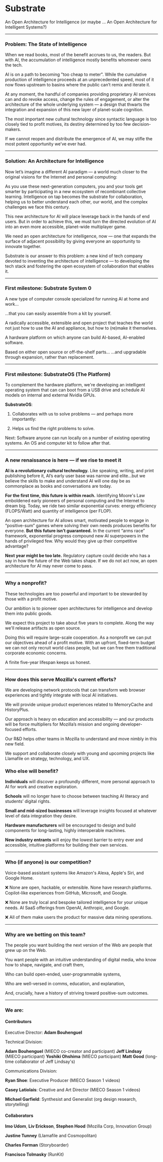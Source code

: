 # Substrate

An Open Architecture for Intelligence
(or maybe ... An Open Architecture for Intelligent Systems?)

---

### Problem: The State of Intelligence

When we read books, most of the benefit accrues to us, the readers.
But with AI, the accumulation of intelligence mostly benefits whomever owns the tech. 

AI is on a path to becoming "too cheap to meter". While the cumulative production of intelligence proceeds at an unprecedented speed, most of it now flows upstream to basins where the public can’t remix and iterate it.

At any moment, the handful of companies providing proprietary AI services can and do revoke access, change the rules of engagement, or alter the architecture of the whole underlying system — a design that thwarts the integration and expansion of this new layer of planet-scale cognition.

The most important new cultural technology since syntactic language is too closely tied to profit motives, its destiny determined by too few decision-makers.

If we cannot reopen and distribute the emergence of AI, we may stifle the most potent opportunity we’ve ever had.

---

### Solution: An Architecture for Intelligence

Now let’s imagine a different AI paradigm — a world much closer to the original visions for the Internet and personal computing:

As you use these next-generation computers, you and your tools get smarter by participating in a new ecosystem of recombinant collective learning. Intelligence on tap becomes the substrate for collaboration, helping us to better understand each other, our world, and the complex challenges we face this century. 

This new architecture for AI will place leverage back in the hands of end users. But in order to achieve this, we must turn the directed evolution of AI into an even more accessible, planet-wide multiplayer game.

We need an open architecture for intelligence, now — one that expands the surface of adjacent possibility by giving everyone an opportunity to innovate together.

Substrate is our answer to this problem: a new kind of tech company devoted to inventing the architecture of intelligence — to developing the tech stack and fostering the open ecosystem of collaboration that enables it.

---

### First milestone: Substrate System 0

A new type of computer console specialized for running AI at home and work…

…that you can easily assemble from a kit by yourself.

A radically accessible, extensible and open project that teaches the world not just how to use the AI and appliance, but how to (re)make it themselves.

A hardware platform on which anyone can build AI-based, AI-enabled software. 

Based on either open source or off-the-shelf parts…
…and upgradable through expansion, rather than replacement.

---

### First milestone: SubstrateOS (The Platform)

To complement the hardware platform, we're developing an intelligent operating system that can can boot from a USB drive and schedule AI models on internal and external Nvidia GPUs.

**SubstrateOS**:

1) Collaborates with us to solve problems — and perhaps more importantly:

2) Helps us find the right problems to solve.

Next: Software anyone can run locally on a number of existing operating systems. An OS and computer kit to follow after that.

---

### A new renaissance is here — if we rise to meet it

**AI is a revolutionary cultural technology.** Like speaking, writing, and print publishing before it, AI’s early user base was narrow and elite…but we believe the skills to make and understand AI will one day be as commonplace as books and conversations are today. 

**For the first time, this future is within reach.** Identifying Moore's Law emboldened early pioneers of personal computing and the Internet to dream big. Today, we ride two similar exponential curves: energy efficiency (FLOPS/Watt) and quantity of intelligence (per FLOP).

An open architecture for AI allows smart, motivated people to engage in “positive-sum” games where solving their own needs produces benefits for everyone. **But this future isn’t guaranteed.** In the current “arms race” framework, exponential progress compound new AI superpowers in the hands of privileged few. Why would they give up their competitive advantage?

**Next year might be too late.** Regulatory capture could decide who has a say in how the future of the Web takes shape. If we do not act now, an open architecture for AI may never come to pass.

---

### Why a nonprofit?

These technologies are too powerful and important to be stewarded by those with a profit motive. 

Our ambition is to pioneer open architectures for intelligence and develop them into public goods.

We expect this project to take about five years to complete. Along the way we'll release artifacts as open source.

Doing this will require large-scale cooperation. As a nonprofit we can put our objectives ahead of a profit motive. With an upfront, fixed-term budget we can not only recruit world class people, but we can free them traditional corporate economic concerns.

A finite five-year lifespan keeps us honest.

---

### How does this serve Mozilla's current efforts?

We are developing network protocols that can transform web browser experiences and tightly integrate with local AI initiatives.

We will provide unique product experiences related to MemoryCache and HistoryPlus.

Our approach is heavy on education and accessibility — and our products will be force multipliers for Mozilla’s mission and ongoing developer-focused efforts.

Our R&D helps other teams in Mozilla to understand and move nimbly in this new field.

We support and collaborate closely with young and upcoming projects like Llamafile on strategy, technology, and UX.

### Who else will benefit?

**Individuals** will discover a profoundly different, more personal approach to AI for work and creative exploration.

**Schools** will no longer have to choose between teaching AI literacy and students’ digital rights.

**Small and mid-sized businesses** will leverage insights focused at whatever level of data integration they desire.

**Hardware manufacturers** will be encouraged to design and build components for long-lasting, highly interoperable machines.

**New industry entrants** will enjoy the lowest barrier to entry ever and accessible, intuitive platforms for building their own services.

---

### Who (if anyone) is our competition?

Voice-based assistant systems like Amazon's Alexa, Apple's Siri, and Google Home.

❌ None are open, hackable, or extensible. None have research platforms.
Copilot-like experiences from GitHub, Microsoft, and Google.

❌  None are truly local and bespoke tailored intelligence for your unique needs.
AI SaaS offerings from OpenAI, Anthropic, and Google.

❌  All of them make users the product for massive data mining operations.

---

### Why are we betting on this team?

The people you want building the next version of the Web are people that grew up on the Web.

You want people with an intuitive understanding of digital media, who know how to shape, navigate, and craft them,

Who can build open-ended, user-programmable systems,

Who are well-versed in comms, education, and explanation,

And, crucially, have a history of striving toward positive-sum outcomes.

---

### We are:

#### Contributors

Executive Director: **Adam Bouhenguel**

Technical Division:

**Adam Bouhenguel** (MIECO co-creator and participant)
**Jeff Lindsay** (MIECO participant)
**Yoshiki Ohshima** (MIECO participant)
**Matt Good** (long-time collaborator of Jeff Lindsay's)

Communications Division:

**Ryan Shoe**: Executive Producer (MIECO Season 1 videos)

**Casey Latiolais**: Creative and Art Director (MIECO Season 1 videos)

**Michael Garfield**: Synthesist and Generalist (org design research, storytelling)

#### Collaborators

**Imo Udom**, **Liv Erickson**, **Stephen Hood** (Mozilla Corp, Innovation Group)

**Justine Tunney** (Llamafile and Cosmopolitan)

**Charles Forman** (Storyboarder)

**Francisco Tolmasky** (RunKit)
